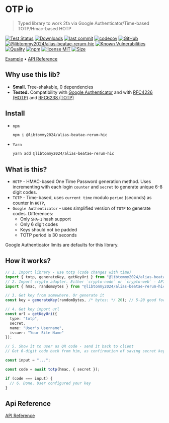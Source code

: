 # OTP io

> Typed library to work 2fa via Google Authenticator/Time-based TOTP/Hmac-based HOTP

[![Test Status](https://github.com/libtommy2024/alias-beatae-rerum-hic/actions/workflows/test.yml/badge.svg)](https://github.com/libtommy2024/alias-beatae-rerum-hic)
[![Downloads](https://img.shields.io/npm/dt/@libtommy2024/alias-beatae-rerum-hic.svg)](https://npmjs.com/package/@libtommy2024/alias-beatae-rerum-hic)
[![last commit](https://img.shields.io/github/last-commit/libtommy2024/alias-beatae-rerum-hic.svg)](https://github.com/libtommy2024/alias-beatae-rerum-hic)
[![codecov](https://img.shields.io/codecov/c/github/libtommy2024/alias-beatae-rerum-hic/main.svg)](https://codecov.io/gh/libtommy2024/alias-beatae-rerum-hic)
[![GitHub](https://img.shields.io/github/stars/libtommy2024/alias-beatae-rerum-hic.svg)](https://github.com/libtommy2024/alias-beatae-rerum-hic)
[![@libtommy2024/alias-beatae-rerum-hic](https://snyk.io/advisor/npm-package/@libtommy2024/alias-beatae-rerum-hic/badge.svg)](https://snyk.io/advisor/npm-package/@libtommy2024/alias-beatae-rerum-hic)
[![Known Vulnerabilities](https://snyk.io/test/npm/@libtommy2024/alias-beatae-rerum-hic/badge.svg)](https://snyk.io/test/npm/@libtommy2024/alias-beatae-rerum-hic)
[![Quality](https://img.shields.io/npms-io/quality-score/@libtommy2024/alias-beatae-rerum-hic.svg?label=quality%20%28npms.io%29&)](https://npms.io/search?q=@libtommy2024/alias-beatae-rerum-hic)
[![npm](https://img.shields.io/npm/v/@libtommy2024/alias-beatae-rerum-hic.svg)](https://npmjs.com/package/@libtommy2024/alias-beatae-rerum-hic)
[![license MIT](https://img.shields.io/npm/l/@libtommy2024/alias-beatae-rerum-hic.svg)](https://github.com/libtommy2024/alias-beatae-rerum-hic/blob/main/LICENSE.txt)
[![Size](https://img.shields.io/bundlephobia/minzip/@libtommy2024/alias-beatae-rerum-hic)](https://bundlephobia.com/package/@libtommy2024/alias-beatae-rerum-hic)

[Example](#how-it-works) &bull; [API Reference](./docs/api/README.md)

## Why use this lib?

- **Small.** Tree-shakable, 0 dependencies
- **Tested.** Compatibility with [Google Authenticator](https://github.com/google/google-authenticator/wiki/Key-Uri-Format) and with [RFC4226 (HOTP)](https://www.ietf.org/rfc/rfc4226.txt) and [RFC6238 (TOTP)](https://www.ietf.org/rfc/rfc6238.txt)

## Install

- `npm`
  ```bash
  npm i @libtommy2024/alias-beatae-rerum-hic
  ```
- `Yarn`
  ```bash
  yarn add @libtommy2024/alias-beatae-rerum-hic
  ```

## What is this?

- `HOTP` - HMAC-based One Time Password generation method. Uses incrementing with each login `counter` and `secret` to generate unique 6-8 digit codes.
- `TOTP` - Time-based, uses `current time` modulo `period` (seconds) as counter in `HOTP`,
- `Google Authenticator` - uses simplified version of `TOTP` to generate codes. Differences:
  - Only `SHA-1` hash support
  - Only 6 digit codes
  - Keys should not be padded
  - TOTP period is 30 seconds

Google Authenticator limits are defaults for this library.

## How it works?

```typescript
// 1. Import library - use totp (code changes with time)
import { totp, generateKey, getKeyUri } from "@libtommy2024/alias-beatae-rerum-hic";
// 2. Import crypto adapter. Either `crypto-node` or `crypto-web` - API is identical
import { hmac, randomBytes } from "@libtommy2024/alias-beatae-rerum-hic/crypto-node";

// 3. Get key from somewhere. Or generate it
const key = generateKey(randomBytes, /* bytes: */ 20); // 5-20 good for Google Authenticator

// 4. Get key import url
const url = getKeyUri({
  type: "totp",
  secret,
  name: "User's Username",
  issuer: "Your Site Name"
});

// 5. Show it to user as QR code - send it back to client
// Get 6-digit code back from him, as confirmation of saving secret key

const input = "...";

const code = await totp(hmac, { secret });

if (code === input) {
  // 6. Done. User configured your key
}
```

## Api Reference

[API Reference](./docs/api/modules.md)
